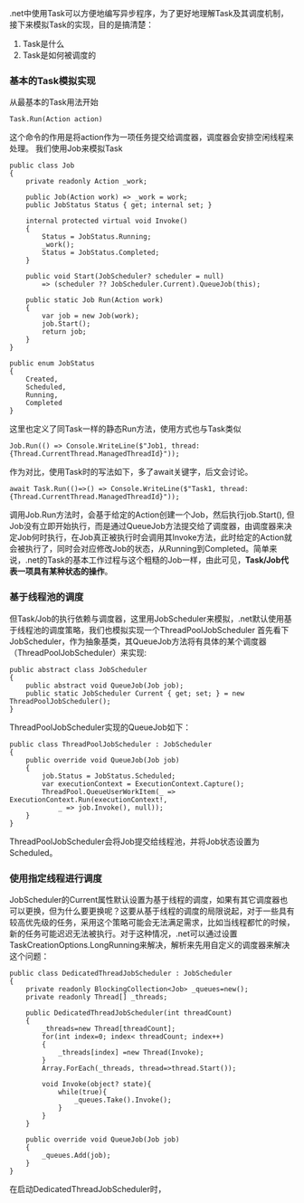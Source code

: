 .net中使用Task可以方便地编写异步程序，为了更好地理解Task及其调度机制，接下来模拟Task的实现，目的是搞清楚：
1. Task是什么
2. Task是如何被调度的

### 基本的Task模拟实现
从最基本的Task用法开始
```
Task.Run(Action action)
```
这个命令的作用是将action作为一项任务提交给调度器，调度器会安排空闲线程来处理。
我们使用Job来模拟Task
```
public class Job
{
    private readonly Action _work;

    public Job(Action work) => _work = work;
    public JobStatus Status { get; internal set; }

    internal protected virtual void Invoke()
    {
        Status = JobStatus.Running;
        _work();
        Status = JobStatus.Completed;
    }

    public void Start(JobScheduler? scheduler = null)
        => (scheduler ?? JobScheduler.Current).QueueJob(this);

    public static Job Run(Action work)
    {
        var job = new Job(work);
        job.Start();
        return job;
    }
}

public enum JobStatus
{
    Created,
    Scheduled,
    Running,
    Completed
}
```
这里也定义了同Task一样的静态Run方法，使用方式也与Task类似
```
Job.Run(() => Console.WriteLine($"Job1, thread:{Thread.CurrentThread.ManagedThreadId}"));
```
作为对比，使用Task时的写法如下，多了await关键字，后文会讨论。
```
await Task.Run(()=>() => Console.WriteLine($"Task1, thread:{Thread.CurrentThread.ManagedThreadId}"));
```
调用Job.Run方法时，会基于给定的Action创建一个Job，然后执行job.Start(), 但Job没有立即开始执行，而是通过QueueJob方法提交给了调度器，由调度器来决定Job何时执行，在Job真正被执行时会调用其Invoke方法，此时给定的Action就会被执行了，同时会对应修改Job的状态，从Running到Completed。简单来说，.net的Task的基本工作过程与这个粗糙的Job一样，由此可见，**Task/Job代表一项具有某种状态的操作**。

### 基于线程池的调度
但Task/Job的执行依赖与调度器，这里用JobScheduler来模拟，.net默认使用基于线程池的调度策略，我们也模拟实现一个ThreadPoolJobScheduler
首先看下JobScheduler，作为抽象基类，其QueueJob方法将有具体的某个调度器（ThreadPoolJobScheduler）来实现:
```
public abstract class JobScheduler
{
    public abstract void QueueJob(Job job);
    public static JobScheduler Current { get; set; } = new ThreadPoolJobScheduler();
}
```
ThreadPoolJobScheduler实现的QueueJob如下：
```
public class ThreadPoolJobScheduler : JobScheduler
{
    public override void QueueJob(Job job)
    {
        job.Status = JobStatus.Scheduled;
        var executionContext = ExecutionContext.Capture();
        ThreadPool.QueueUserWorkItem(_ => ExecutionContext.Run(executionContext!,
            _ => job.Invoke(), null));
    }
}
```
ThreadPoolJobScheduler会将Job提交给线程池，并将Job状态设置为Scheduled。

### 使用指定线程进行调度
JobScheduler的Current属性默认设置为基于线程的调度，如果有其它调度器也可以更换，但为什么要更换呢？这要从基于线程的调度的局限说起，对于一些具有较高优先级的任务，采用这个策略可能会无法满足需求，比如当线程都忙的时候，新的任务可能迟迟无法被执行。对于这种情况，.net可以通过设置TaskCreationOptions.LongRunning来解决，解析来先用自定义的调度器来解决这个问题：
```
public class DedicatedThreadJobScheduler : JobScheduler
{
    private readonly BlockingCollection<Job> _queues=new();
    private readonly Thread[] _threads;

    public DedicatedThreadJobScheduler(int threadCount)
    {
        _threads=new Thread[threadCount];
        for(int index=0; index< threadCount; index++)
        {
            _threads[index] =new Thread(Invoke);
        }
        Array.ForEach(_threads, thread=>thread.Start());

        void Invoke(object? state){
            while(true){
                _queues.Take().Invoke();
            }
        }
    }

    public override void QueueJob(Job job)
    {
        _queues.Add(job);
    }
}
```
在启动DedicatedThreadJobScheduler时，


